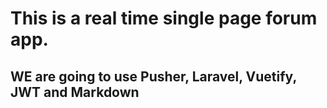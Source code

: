 # This is a real time single page forum app.

## WE are going to use Pusher, Laravel, Vuetify, JWT and Markdown